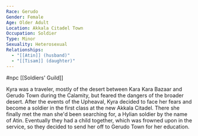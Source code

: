 ```yaml
---
Race: Gerudo
Gender: Female
Age: Older Adult
Location: Akkala Citadel Town
Occupation: Soldier
Type: Minor
Sexuality: Heterosexual
Relationships:
  - "[[Atin]] (husband)"
  - "[[Tisam]] (daughter)"
---
```

#npc [[Soldiers' Guild]]

Kyra was a traveler, mostly of the desert between Kara Kara Bazaar and Gerudo Town during the Calamity, but feared the dangers of the broader desert. After the events of the Upheaval, Kyra decided to face her fears and become a soldier in the first class at the new Akkala Citadel. There she finally met the man she'd been searching for, a Hylian soldier by the name of Atin. Eventually they had a child together, which was frowned upon in the service, so they decided to send her off to Gerudo Town for her education.
